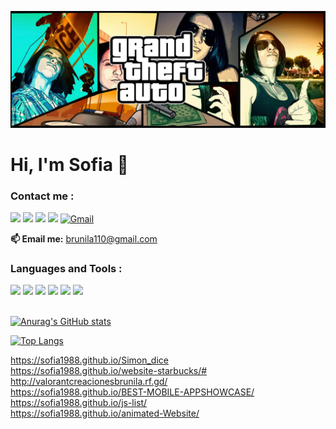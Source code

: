 <p>
  <img src="/sofia.svg">
</p>


# Hi, I'm Sofia 👋


### Contact me :
[<img src="https://img.shields.io/badge/twitter-%231DA1F2.svg?&style=for-the-badge&logo=twitter&logoColor=white">](https://twitter.com/Creacionesbrun1)
[<img src="https://img.shields.io/badge/linkedin-%230077B5.svg?&style=for-the-badge&logo=linkedin&logoColor=white">](https://www.linkedin.com/in/creacionesbrunila/)
[<img src="https://img.shields.io/badge/instagram-%23E4405F.svg?&style=for-the-badge&logo=instagram&logoColor=white">](https://www.instagram.com/creaciones_brunila/)
[<img src="https://img.shields.io/badge/facebook-%231877F2.svg?&style=for-the-badge&logo=facebook&logoColor=white">](https://www.facebook.com/creacionesbrunilaMarketing)
[![Gmail](https://img.shields.io/badge/-GMAIL-D14836?style=for-the-badge&logo=gmail&logoColor=white)](mailto:brunila110@gmail.com)


**📫 Email me:** brunila110@gmail.com


### Languages and Tools :
<div display="flex">
  <img src="https://img.shields.io/badge/html5%20-%23E34F26.svg?&style=for-the-badge&logo=html5&logoColor=white">
  <img src="https://img.shields.io/badge/css3%20-%231572B6.svg?&style=for-the-badge&logo=css3&logoColor=white">
  <img src="https://img.shields.io/badge/javascript-%23F7DF1E.svg?&style=for-the-badge&logo=javascript&logoColor=black&labelColor=black">
  <img src="https://img.shields.io/badge/git%20-%23F05033.svg?&style=for-the-badge&logo=git&logoColor=white"/>
  <img src="https://img.shields.io/badge/github%20-%23121011.svg?&style=for-the-badge&logo=github&logoColor=white"/>
  <img src="https://img.shields.io/badge/figma%20-%23F24E1E.svg?&style=for-the-badge&logo=figma&logoColor=white"/>
  </div>
<br/>

[![Anurag's GitHub stats](https://github-readme-stats.vercel.app/api?username=sofia1988)](https://github.com/anuraghazra/github-readme-stats)



[![Top Langs](https://github-readme-stats.vercel.app/api/top-langs/?username=sofia1988)](https://github.com/anuraghazra/github-readme-stats)

https://sofia1988.github.io/Simon_dice <br>
https://sofia1988.github.io/website-starbucks/# <br>
http://valorantcreacionesbrunila.rf.gd/ <br>
https://sofia1988.github.io/BEST-MOBILE-APPSHOWCASE/ <br>
https://sofia1988.github.io/js-list/ <br>
https://sofia1988.github.io/animated-Website/



